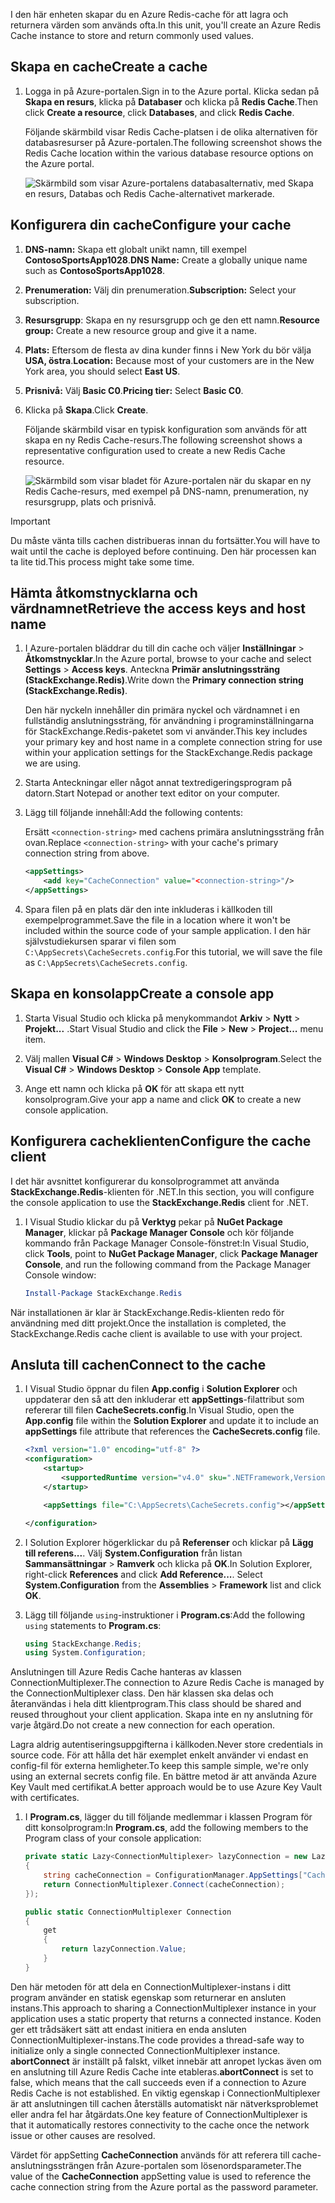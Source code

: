 <span data-ttu-id="de362-101">I den här enheten skapar du en Azure Redis-cache för att lagra och returnera värden som används ofta.</span><span class="sxs-lookup"><span data-stu-id="de362-101">In this unit, you'll create an Azure Redis Cache instance to store and return commonly used values.</span></span>

## <a name="create-a-cache"></a><span data-ttu-id="de362-102">Skapa en cache</span><span class="sxs-lookup"><span data-stu-id="de362-102">Create a cache</span></span>

1. <span data-ttu-id="de362-103">Logga in på Azure-portalen.</span><span class="sxs-lookup"><span data-stu-id="de362-103">Sign in to the Azure portal.</span></span> <span data-ttu-id="de362-104">Klicka sedan på **Skapa en resurs**, klicka på **Databaser** och klicka på **Redis Cache**.</span><span class="sxs-lookup"><span data-stu-id="de362-104">Then click **Create a resource**, click **Databases**, and click **Redis Cache**.</span></span>

    <span data-ttu-id="de362-105">Följande skärmbild visar Redis Cache-platsen i de olika alternativen för databasresurser på Azure-portalen.</span><span class="sxs-lookup"><span data-stu-id="de362-105">The following screenshot shows the Redis Cache location within the various database resource options on the Azure portal.</span></span>

    ![Skärmbild som visar Azure-portalens databasalternativ, med Skapa en resurs, Databas och Redis Cache-alternativet markerade.](../media/4-create-a-cache-1.png)

## <a name="configure-your-cache"></a><span data-ttu-id="de362-107">Konfigurera din cache</span><span class="sxs-lookup"><span data-stu-id="de362-107">Configure your cache</span></span>

1. <span data-ttu-id="de362-108">**DNS-namn:** Skapa ett globalt unikt namn, till exempel **ContosoSportsApp1028**.</span><span class="sxs-lookup"><span data-stu-id="de362-108">**DNS Name:** Create a globally unique name such as **ContosoSportsApp1028**.</span></span>

1. <span data-ttu-id="de362-109">**Prenumeration:** Välj din prenumeration.</span><span class="sxs-lookup"><span data-stu-id="de362-109">**Subscription:** Select your subscription.</span></span>

1. <span data-ttu-id="de362-110">**Resursgrupp**: Skapa en ny resursgrupp och ge den ett namn.</span><span class="sxs-lookup"><span data-stu-id="de362-110">**Resource group:** Create a new resource group and give it a name.</span></span>

1. <span data-ttu-id="de362-111">**Plats:** Eftersom de flesta av dina kunder finns i New York du bör välja **USA, östra**.</span><span class="sxs-lookup"><span data-stu-id="de362-111">**Location:** Because most of your customers are in the New York area, you should select **East US**.</span></span>

1. <span data-ttu-id="de362-112">**Prisnivå:** Välj **Basic C0**.</span><span class="sxs-lookup"><span data-stu-id="de362-112">**Pricing tier:** Select **Basic C0**.</span></span>

1. <span data-ttu-id="de362-113">Klicka på **Skapa**.</span><span class="sxs-lookup"><span data-stu-id="de362-113">Click **Create**.</span></span>

    <span data-ttu-id="de362-114">Följande skärmbild visar en typisk konfiguration som används för att skapa en ny Redis Cache-resurs.</span><span class="sxs-lookup"><span data-stu-id="de362-114">The following screenshot shows a representative configuration used to create a new Redis Cache resource.</span></span>

    ![Skärmbild som visar bladet för Azure-portalen när du skapar en ny Redis Cache-resurs, med exempel på DNS-namn, prenumeration, ny resursgrupp, plats och prisnivå.](../media/4-create-a-cache-2.png)

> [!IMPORTANT]
> <span data-ttu-id="de362-116">Du måste vänta tills cachen distribueras innan du fortsätter.</span><span class="sxs-lookup"><span data-stu-id="de362-116">You will have to wait until the cache is deployed before continuing.</span></span> <span data-ttu-id="de362-117">Den här processen kan ta lite tid.</span><span class="sxs-lookup"><span data-stu-id="de362-117">This process might take some time.</span></span>

## <a name="retrieve-the-access-keys-and-host-name"></a><span data-ttu-id="de362-118">Hämta åtkomstnycklarna och värdnamnet</span><span class="sxs-lookup"><span data-stu-id="de362-118">Retrieve the access keys and host name</span></span>

1. <span data-ttu-id="de362-119">I Azure-portalen bläddrar du till din cache och väljer **Inställningar** > **Åtkomstnycklar**.</span><span class="sxs-lookup"><span data-stu-id="de362-119">In the Azure portal, browse to your cache and select **Settings** > **Access keys**.</span></span> <span data-ttu-id="de362-120">Anteckna **Primär anslutningssträng (StackExchange.Redis)**.</span><span class="sxs-lookup"><span data-stu-id="de362-120">Write down the **Primary connection string (StackExchange.Redis)**.</span></span>

    <span data-ttu-id="de362-121">Den här nyckeln innehåller din primära nyckel och värdnamnet i en fullständig anslutningssträng, för användning i programinställningarna för StackExchange.Redis-paketet som vi använder.</span><span class="sxs-lookup"><span data-stu-id="de362-121">This key includes your primary key and host name in a complete connection string for use within your application settings for the StackExchange.Redis package we are using.</span></span>

1. <span data-ttu-id="de362-122">Starta Anteckningar eller något annat textredigeringsprogram på datorn.</span><span class="sxs-lookup"><span data-stu-id="de362-122">Start Notepad or another text editor on your computer.</span></span>

1. <span data-ttu-id="de362-123">Lägg till följande innehåll:</span><span class="sxs-lookup"><span data-stu-id="de362-123">Add the following contents:</span></span>

    <span data-ttu-id="de362-124">Ersätt `<connection-string>` med cachens primära anslutningssträng från ovan.</span><span class="sxs-lookup"><span data-stu-id="de362-124">Replace `<connection-string>` with your cache's primary connection string from above.</span></span>

    ```xml
    <appSettings>
        <add key="CacheConnection" value="<connection-string>"/>
    </appSettings>
    ```

1. <span data-ttu-id="de362-125">Spara filen på en plats där den inte inkluderas i källkoden till exempelprogrammet.</span><span class="sxs-lookup"><span data-stu-id="de362-125">Save the file in a location where it won't be included within the source code of your sample application.</span></span> <span data-ttu-id="de362-126">I den här självstudiekursen sparar vi filen som `C:\AppSecrets\CacheSecrets.config`.</span><span class="sxs-lookup"><span data-stu-id="de362-126">For this tutorial, we will save the file as `C:\AppSecrets\CacheSecrets.config`.</span></span>

## <a name="create-a-console-app"></a><span data-ttu-id="de362-127">Skapa en konsolapp</span><span class="sxs-lookup"><span data-stu-id="de362-127">Create a console app</span></span>

1. <span data-ttu-id="de362-128">Starta Visual Studio och klicka på menykommandot **Arkiv** > **Nytt** > **Projekt...** .</span><span class="sxs-lookup"><span data-stu-id="de362-128">Start Visual Studio and click the **File** > **New** > **Project...** menu item.</span></span>

1. <span data-ttu-id="de362-129">Välj mallen **Visual C#** > **Windows Desktop** > **Konsolprogram**.</span><span class="sxs-lookup"><span data-stu-id="de362-129">Select the **Visual C#** > **Windows Desktop** > **Console App** template.</span></span>

1. <span data-ttu-id="de362-130">Ange ett namn och klicka på **OK** för att skapa ett nytt konsolprogram.</span><span class="sxs-lookup"><span data-stu-id="de362-130">Give your app a name and click **OK** to create a new console application.</span></span>

## <a name="configure-the-cache-client"></a><span data-ttu-id="de362-131">Konfigurera cacheklienten</span><span class="sxs-lookup"><span data-stu-id="de362-131">Configure the cache client</span></span>

<span data-ttu-id="de362-132">I det här avsnittet konfigurerar du konsolprogrammet att använda **StackExchange.Redis**-klienten för .NET.</span><span class="sxs-lookup"><span data-stu-id="de362-132">In this section, you will configure the console application to use the **StackExchange.Redis** client for .NET.</span></span>

1. <span data-ttu-id="de362-133">I Visual Studio klickar du på **Verktyg** pekar på **NuGet Package Manager**, klickar på **Package Manager Console** och kör följande kommando från Package Manager Console-fönstret:</span><span class="sxs-lookup"><span data-stu-id="de362-133">In Visual Studio, click **Tools**, point to **NuGet Package Manager**, click **Package Manager Console**, and run the following command from the Package Manager Console window:</span></span>

    ```powershell
    Install-Package StackExchange.Redis
    ```

<span data-ttu-id="de362-134">När installationen är klar är StackExchange.Redis-klienten redo för användning med ditt projekt.</span><span class="sxs-lookup"><span data-stu-id="de362-134">Once the installation is completed, the StackExchange.Redis cache client is available to use with your project.</span></span>

## <a name="connect-to-the-cache"></a><span data-ttu-id="de362-135">Ansluta till cachen</span><span class="sxs-lookup"><span data-stu-id="de362-135">Connect to the cache</span></span>

1. <span data-ttu-id="de362-136">I Visual Studio öppnar du filen **App.config** i **Solution Explorer** och uppdaterar den så att den inkluderar ett **appSettings**-filattribut som refererar till filen **CacheSecrets.config**.</span><span class="sxs-lookup"><span data-stu-id="de362-136">In Visual Studio, open the **App.config** file within the **Solution Explorer** and update it to include an **appSettings** file attribute that references the **CacheSecrets.config** file.</span></span>

    ```xml
    <?xml version="1.0" encoding="utf-8" ?>
    <configuration>
        <startup>
            <supportedRuntime version="v4.0" sku=".NETFramework,Version=v4.7.1" />
        </startup>

        <appSettings file="C:\AppSecrets\CacheSecrets.config"></appSettings>

    </configuration>
    ```

1. <span data-ttu-id="de362-137">I Solution Explorer högerklickar du på **Referenser** och klickar på **Lägg till referens...**. Välj **System.Configuration** från listan **Sammansättningar** > **Ramverk** och klicka på **OK**.</span><span class="sxs-lookup"><span data-stu-id="de362-137">In Solution Explorer, right-click **References** and click **Add Reference...**. Select **System.Configuration** from the **Assemblies** > **Framework** list and click **OK**.</span></span>

1. <span data-ttu-id="de362-138">Lägg till följande `using`-instruktioner i **Program.cs**:</span><span class="sxs-lookup"><span data-stu-id="de362-138">Add the following `using` statements to **Program.cs**:</span></span>

    ```csharp
    using StackExchange.Redis;
    using System.Configuration;
    ```

<span data-ttu-id="de362-139">Anslutningen till Azure Redis Cache hanteras av klassen ConnectionMultiplexer.</span><span class="sxs-lookup"><span data-stu-id="de362-139">The connection to Azure Redis Cache is managed by the ConnectionMultiplexer class.</span></span> <span data-ttu-id="de362-140">Den här klassen ska delas och återanvändas i hela ditt klientprogram.</span><span class="sxs-lookup"><span data-stu-id="de362-140">This class should be shared and reused throughout your client application.</span></span> <span data-ttu-id="de362-141">Skapa inte en ny anslutning för varje åtgärd.</span><span class="sxs-lookup"><span data-stu-id="de362-141">Do not create a new connection for each operation.</span></span>

<span data-ttu-id="de362-142">Lagra aldrig autentiseringsuppgifterna i källkoden.</span><span class="sxs-lookup"><span data-stu-id="de362-142">Never store credentials in source code.</span></span> <span data-ttu-id="de362-143">För att hålla det här exemplet enkelt använder vi endast en config-fil för externa hemligheter.</span><span class="sxs-lookup"><span data-stu-id="de362-143">To keep this sample simple, we're only using an external secrets config file.</span></span> <span data-ttu-id="de362-144">En bättre metod är att använda Azure Key Vault med certifikat.</span><span class="sxs-lookup"><span data-stu-id="de362-144">A better approach would be to use Azure Key Vault with certificates.</span></span>

1. <span data-ttu-id="de362-145">I **Program.cs**, lägger du till följande medlemmar i klassen Program för ditt konsolprogram:</span><span class="sxs-lookup"><span data-stu-id="de362-145">In **Program.cs**, add the following members to the Program class of your console application:</span></span>

    ```csharp
    private static Lazy<ConnectionMultiplexer> lazyConnection = new Lazy<ConnectionMultiplexer>(() =>
    {
        string cacheConnection = ConfigurationManager.AppSettings["CacheConnection"].ToString();
        return ConnectionMultiplexer.Connect(cacheConnection);
    });

    public static ConnectionMultiplexer Connection
    {
        get
        {
            return lazyConnection.Value;
        }
    }
    ```

<span data-ttu-id="de362-146">Den här metoden för att dela en ConnectionMultiplexer-instans i ditt program använder en statisk egenskap som returnerar en ansluten instans.</span><span class="sxs-lookup"><span data-stu-id="de362-146">This approach to sharing a ConnectionMultiplexer instance in your application uses a static property that returns a connected instance.</span></span> <span data-ttu-id="de362-147">Koden ger ett trådsäkert sätt att endast initiera en enda ansluten ConnectionMultiplexer-instans.</span><span class="sxs-lookup"><span data-stu-id="de362-147">The code provides a thread-safe way to initialize only a single connected ConnectionMultiplexer instance.</span></span> <span data-ttu-id="de362-148">**abortConnect** är inställt på falskt, vilket innebär att anropet lyckas även om en anslutning till Azure Redis Cache inte etableras.</span><span class="sxs-lookup"><span data-stu-id="de362-148">**abortConnect** is set to false, which means that the call succeeds even if a connection to Azure Redis Cache is not established.</span></span> <span data-ttu-id="de362-149">En viktig egenskap i ConnectionMultiplexer är att anslutningen till cachen återställs automatiskt när nätverksproblemet eller andra fel har åtgärdats.</span><span class="sxs-lookup"><span data-stu-id="de362-149">One key feature of ConnectionMultiplexer is that it automatically restores connectivity to the cache once the network issue or other causes are resolved.</span></span>

<span data-ttu-id="de362-150">Värdet för appSetting **CacheConnection** används för att referera till cache-anslutningssträngen från Azure-portalen som lösenordsparameter.</span><span class="sxs-lookup"><span data-stu-id="de362-150">The value of the **CacheConnection** appSetting value is used to reference the cache connection string from the Azure portal as the password parameter.</span></span>
